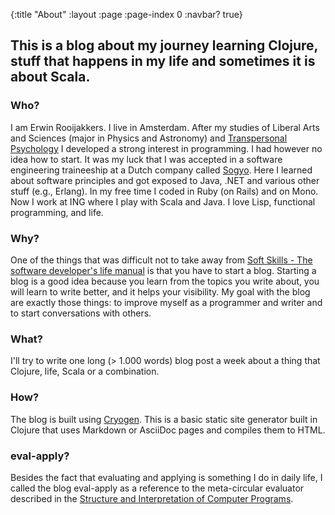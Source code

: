 {:title "About"
 :layout :page
 :page-index 0
 :navbar? true}

## This is a blog about my journey learning Clojure, stuff that happens in my life and sometimes it is about Scala.

### Who?
I am Erwin Rooijakkers. 
I live in Amsterdam. 
After my studies of Liberal Arts and Sciences (major in Physics and Astronomy) 
and [Transpersonal Psychology](https://en.wikipedia.org/wiki/Transpersonal_psychology) 
I developed a strong interest in programming. I had however no idea how to start.
It was my luck that I was accepted in a software engineering traineeship at a Dutch company called [Sogyo](http://www.sogyo.nl/). 
Here I learned about software principles and got exposed to Java, .NET and various other stuff (e.g., Erlang). 
In my free time I coded in Ruby (on Rails) and on Mono. 
Now I work at ING where I play with Scala and Java. 
I love Lisp, functional programming, and life.

### Why?
One of the things that was difficult not to take away from 
[Soft Skills - The software developer's life manual](http://www.amazon.com/Soft-Skills-software-developers-manual/dp/1617292397) is that you have to start a blog. 
Starting a blog is a good idea because you learn from the topics you write about, you will learn to write better, and it helps your visibility. 
My goal with the blog are exactly those things: to improve myself as a programmer and writer and to start conversations with others.

### What?
I'll try to write one long (> 1.000 words) blog post a week about a thing that Clojure, life, Scala or a combination.

### How?
The blog is built using [Cryogen](http://cryogenweb.org/). 
This is a basic static site generator built in Clojure that uses Markdown or AsciiDoc pages and compiles them to HTML. 

### eval-apply?
Besides the fact that evaluating and applying is something I do in daily life, I called the blog eval-apply as a reference to the meta-circular evaluator described in the 
[Structure and Interpretation of Computer Programs](http://ocw.mit.edu/courses/electrical-engineering-and-computer-science/6-001-structure-and-interpretation-of-computer-programs-spring-2005/video-lectures/).

